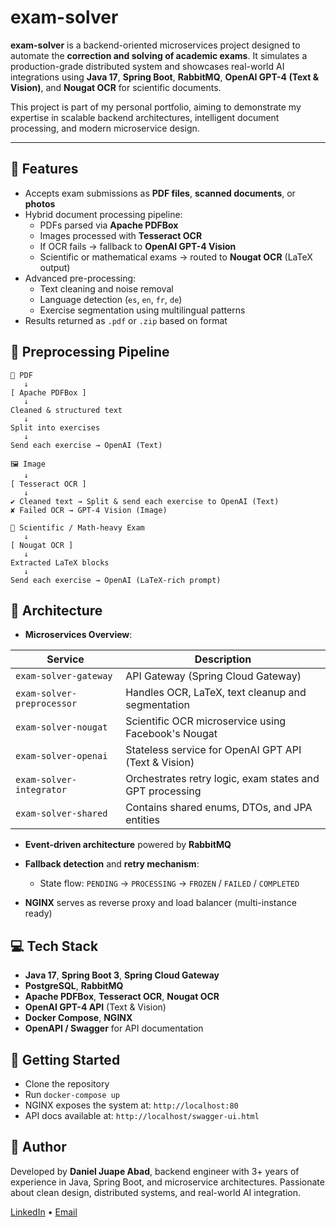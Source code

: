 # exam-solver

**exam-solver** is a backend-oriented microservices project designed to automate the **correction and solving of academic exams**. It simulates a production-grade distributed system and showcases real-world AI integrations using **Java 17**, **Spring Boot**, **RabbitMQ**, **OpenAI GPT-4 (Text & Vision)**, and **Nougat OCR** for scientific documents.

This project is part of my personal portfolio, aiming to demonstrate my expertise in scalable backend architectures, intelligent document processing, and modern microservice design.

---

## 🔧 Features

- Accepts exam submissions as **PDF files**, **scanned documents**, or **photos**
- Hybrid document processing pipeline:
  - PDFs parsed via **Apache PDFBox**
  - Images processed with **Tesseract OCR**
  - If OCR fails → fallback to **OpenAI GPT-4 Vision**
  - Scientific or mathematical exams → routed to **Nougat OCR** (LaTeX output)
- Advanced pre-processing:
  - Text cleaning and noise removal
  - Language detection (`es`, `en`, `fr`, `de`)
  - Exercise segmentation using multilingual patterns
- Results returned as `.pdf` or `.zip` based on format

## 🧠 Preprocessing Pipeline
```text
📄 PDF
   ↓
[ Apache PDFBox ]
   ↓
Cleaned & structured text
   ↓
Split into exercises
   ↓
Send each exercise → OpenAI (Text)

🖼️ Image
   ↓
[ Tesseract OCR ]
   ↓
✔ Cleaned text → Split & send each exercise to OpenAI (Text)
✘ Failed OCR → GPT-4 Vision (Image)

📐 Scientific / Math-heavy Exam
   ↓
[ Nougat OCR ]
   ↓
Extracted LaTeX blocks
   ↓
Send each exercise → OpenAI (LaTeX-rich prompt)
```

## 🧱 Architecture

- **Microservices Overview**:

| Service                   | Description                                                 |
|---------------------------|-------------------------------------------------------------|
| `exam-solver-gateway`     | API Gateway (Spring Cloud Gateway)                          |
| `exam-solver-preprocessor`| Handles OCR, LaTeX, text cleanup and segmentation            |
| `exam-solver-nougat`      | Scientific OCR microservice using Facebook's Nougat         |
| `exam-solver-openai`      | Stateless service for OpenAI GPT API (Text & Vision)        |
| `exam-solver-integrator`  | Orchestrates retry logic, exam states and GPT processing    |
| `exam-solver-shared`      | Contains shared enums, DTOs, and JPA entities               |

- **Event-driven architecture** powered by **RabbitMQ**

- **Fallback detection** and **retry mechanism**:
  - State flow: `PENDING` → `PROCESSING` → `FROZEN` / `FAILED` / `COMPLETED`

- **NGINX** serves as reverse proxy and load balancer (multi-instance ready)



## 💻 Tech Stack

- **Java 17**, **Spring Boot 3**, **Spring Cloud Gateway**
- **PostgreSQL**, **RabbitMQ**
- **Apache PDFBox**, **Tesseract OCR**, **Nougat OCR**
- **OpenAI GPT-4 API** (Text & Vision)
- **Docker Compose**, **NGINX**
- **OpenAPI / Swagger** for API documentation

## 🚀 Getting Started

- Clone the repository
- Run `docker-compose up`
- NGINX exposes the system at: `http://localhost:80`
- API docs available at: `http://localhost/swagger-ui.html`

## 🧠 Author

Developed by **Daniel Juape Abad**, backend engineer with 3+ years of experience in Java, Spring Boot, and microservice architectures.
Passionate about clean design, distributed systems, and real-world AI integration.

[LinkedIn](https://linkedin.com/in/danieljuape) • [Email](mailto:daniel.juape@gmail.com)


